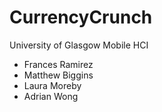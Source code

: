 # CurrencyCrunch

University of Glasgow
Mobile HCI

- Frances Ramirez
- Matthew Biggins
- Laura Moreby
- Adrian Wong